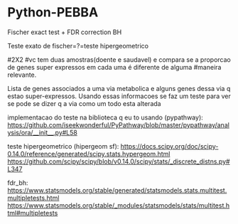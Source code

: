 # Python-PEBBA


Fischer exact test + FDR correction BH



Teste exato de fischer=?=teste hipergeometrico

#2X2
#vc tem duas amostras(doente e saudavel) e compara se a proporcao de genes super expressos em cada uma é diferente de alguma #maneira relevante.




Lista de genes associados a uma via metabolica  e alguns genes dessa via q estao super-expressos. Usando essas informacoes se faz um teste para ver se pode se dizer q a via como um todo esta alterada

implementacao do teste na biblioteca q eu to usando (pypathway):
https://github.com/iseekwonderful/PyPathway/blob/master/pypathway/analysis/ora/__init__.py#L58


teste hipergeometrico (hipergeom sf):
https://docs.scipy.org/doc/scipy-0.14.0/reference/generated/scipy.stats.hypergeom.html
https://github.com/scipy/scipy/blob/v0.14.0/scipy/stats/_discrete_distns.py#L347

fdr_bh:
https://www.statsmodels.org/stable/generated/statsmodels.stats.multitest.multipletests.html
https://www.statsmodels.org/stable/_modules/statsmodels/stats/multitest.html#multipletests
